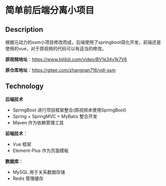 # 简单前后端分离小项目

## Description
根据元动力的ssm小项目修改而成，后端使用了springboot简化开发，前端还是使用的vue，对于原视频的代码可以有适当的修改。

**原视频地址**：https://www.bilibili.com/video/BV1e34y1k7V6

**原仓库地址**：https://gitee.com/zhangnan716/ydl-ssm



## Technology 

**后端技术**

- SpringBoot 进行项目框架整合(原视频未使用SpringBoot)
- Spring + SpringMVC + MyBatis 整合开发
- Maven 作为依赖管理工具

**前端技术**：

- Vue 框架
- Element-Plus 作为页面模板

**数据库**：

- MySQL 用于关系数据存储
- Redis 管理缓存
